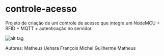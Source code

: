 # controle-acesso

Projeto de criação de um controle de acesso que integra um NodeMCU + RFID + MQTT + autenticação no servidor.

![alt tag](http://url/to/img.png)

Autores: Matheus Uehara
        François Michel
        Guilherme Matheus
